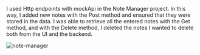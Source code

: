 <p>
  I used Http endpoints with mockApi in the Note Manager project. 
  In this way, I added new notes with the Post method and ensured that 
  they were stored in the data. I was able to retrieve all the entered 
  notes with the Get method, and with the Delete method, I deleted the
  notes I wanted to delete both from the UI and the backend.
</p>

![note-manager](https://github.com/esraarnusaslan/Note-Manager-Project/assets/131678210/b207549d-831f-4d13-98dc-417a7cf196d2)

